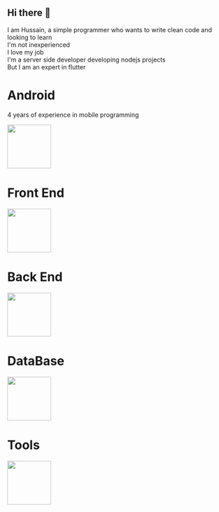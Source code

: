 ## Hi there 👋

I am Hussain, a simple programmer who wants to write clean code and looking to learn<br>
I'm not inexperienced<br>
I love my job<br>
I'm a server side developer developing nodejs projects<br>
But I am an expert in flutter

# Android

4 years of experience in mobile programming

<img src="https://skillicons.dev/icons?i=dart,flutter,kotlin,java" height="100">

# Front End

<img src="https://skillicons.dev/icons?i=html,css,bootstrap,vue" height="100">


# Back End

<img src="https://skillicons.dev/icons?i=javascript,ts,nodejs,nest" height="100">

# DataBase

<img src="https://skillicons.dev/icons?i=mysql,mongodb,redis" height="100">

# Tools

<img src="https://skillicons.dev/icons?i=vscode,androidstudio,git,github,docker" width="100" height="100">
